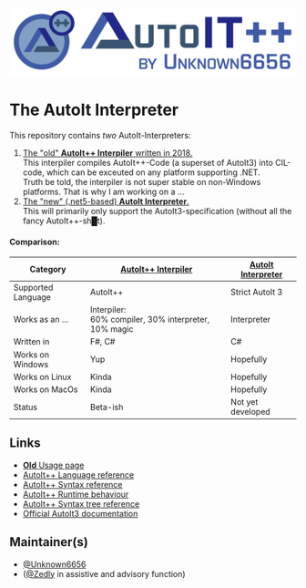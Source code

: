 ﻿![Banner image](old/artwork/banner.png)

# The AutoIt Interpreter

This repository contains _two_ AutoIt-Interpreters:

 1. [The "old" **AutoIt++ Interpiler** written in 2018.](old/readme.md)
    <br/>
    This interpiler compiles AutoIt++-Code (a superset of AutoIt3) into CIL-code, which can be exceuted on any platform supporting .NET.
    <br/>
    Truth be told, the interpiler is not super stable on non-Windows platforms. That is why I am working on a ...
 2. [The "new" (.net5-based) **AutoIt Interpreter**.](new/readme.md)
    <br/>
    This will primarily only support the AutoIt3-specification (without all the fancy AutoIt++-sh█t).


#### Comparison:

Category | [AutoIt++ Interpiler](old/readme.md)| [AutoIt Interpreter](new/readme.md)
---------|---------------------|--------------------
Supported Language | AutoIt++ | Strict AutoIt 3
Works as an ... | Interpiler:<br/>60% compiler, 30% interpreter, 10% magic | Interpreter
Written in | F#, C#|C#
Works on Windows | Yup | Hopefully
Works on Linux | Kinda | Hopefully
Works on MacOs | Kinda | Hopefully
Status | Beta-ish | Not yet developed


## Links

 - [**Old** Usage page](old/doc/usage.md)
 - [AutoIt++ Language reference](old/doc/language.md)
 - [AutoIt++ Syntax reference](old/doc/syntax.md)
 - [AutoIt++ Runtime behaviour](old/doc/runtime.md)
 - [AutoIt++ Syntax tree reference](old/doc/syntax-tree.md)
 - [Official AutoIt3 documentation](https://www.autoitscript.com/autoit3/docs/)

## Maintainer(s)

 - [@Unknown6656](https://github.com/Unknown6656)
 - ([@Zedly](https://github.com/Zedly) in assistive and advisory function)
